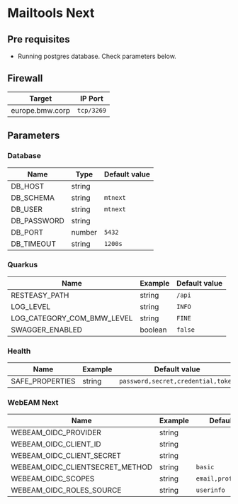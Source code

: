 # Mailtools Next

## Pre requisites

- Running postgres database. Check parameters below.

## Firewall

| Target           | IP Port    | 
|------------------|------------|
| europe.bmw.corp  | `tcp/3269` |

## Parameters

### Database

| Name        | Type   | Default value |
|-------------|--------|---------------|
| DB_HOST     | string |               |
| DB_SCHEMA   | string | `mtnext`      |
| DB_USER     | string | `mtnext`      |
| DB_PASSWORD | string |               |
| DB_PORT     | number | `5432`        |
| DB_TIMEOUT  | string | `1200s`       |

### Quarkus

| Name                       | Example   | Default value |
|----------------------------|-----------|---------------|
| RESTEASY_PATH              | string    | `/api`        |
| LOG_LEVEL                  | string    | `INFO`        |
| LOG_CATEGORY_COM_BMW_LEVEL | string    | `FINE`        |
| SWAGGER_ENABLED            | boolean   | `false`       ||

### Health

| Name            | Example   | Default value                      |
|-----------------|-----------|------------------------------------|
| SAFE_PROPERTIES | string    | `password,secret,credential,token` |

### WebEAM Next

| Name                            | Example  | Default value          |
|---------------------------------|----------|------------------------|
| WEBEAM_OIDC_PROVIDER            | string   |                        |
| WEBEAM_OIDC_CLIENT_ID           | string   |                        |
| WEBEAM_OIDC_CLIENT_SECRET       | string   |                        |
| WEBEAM_OIDC_CLIENTSECRET_METHOD | string   | `basic`                |
| WEBEAM_OIDC_SCOPES              | string   | `email,profile,groups` |
| WEBEAM_OIDC_ROLES_SOURCE        | string   | `userinfo`             |
